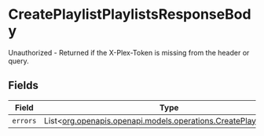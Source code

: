 # CreatePlaylistPlaylistsResponseBody

Unauthorized - Returned if the X-Plex-Token is missing from the header or query.


## Fields

| Field                                                                                                                | Type                                                                                                                 | Required                                                                                                             | Description                                                                                                          |
| -------------------------------------------------------------------------------------------------------------------- | -------------------------------------------------------------------------------------------------------------------- | -------------------------------------------------------------------------------------------------------------------- | -------------------------------------------------------------------------------------------------------------------- |
| `errors`                                                                                                             | List<[org.openapis.openapi.models.operations.CreatePlaylistErrors](../../models/operations/CreatePlaylistErrors.md)> | :heavy_minus_sign:                                                                                                   | N/A                                                                                                                  |